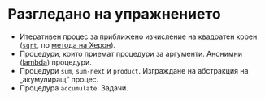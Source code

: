 Разгледано на упражнението
==========================

* Итеративен процес за приближено изчисление на квадратен корен ([`sqrt`](04sqrt.scm), по [метода на Херон](http://en.wikipedia.org/wiki/Methods_of_computing_square_roots#Babylonian_method)).
* Процедури, които приемат процедури за аргументи. Анонимни ([lambda](http://www.schemers.org/Documents/Standards/R5RS/HTML/r5rs-Z-H-7.html#%_sec_4.1.4)) процедури.
* Процедури `sum`, `sum-next` и `product`. Изграждане на абстракция на „акумулиращ“ процес.
* Процедура `accumulate`. Задачи.
